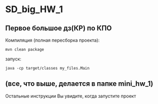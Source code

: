 # SD_big_HW_1
Первое большое дз(КР) по КПО
---
Компиляция (полная пересборка проекта):
```
mvn clean package  
```
запуск:
```
java -cp target/classes my_files.Main
```
(все, что выше, делается в папке mini_hw_1)
---
Остальные инструкции Вы увидите, когда запустите проект


